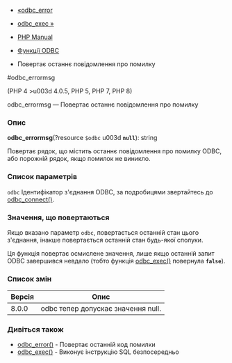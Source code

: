 - [«odbc_error](function.odbc-error.md)
- [odbc_exec »](function.odbc-exec.md)

- [PHP Manual](index.md)
- [Функції ODBC](ref.uodbc.md)
- Повертає останнє повідомлення про помилку

#odbc_errormsg

(PHP 4 \>u003d 4.0.5, PHP 5, PHP 7, PHP 8)

odbc_errormsg — Повертає останнє повідомлення про помилку

### Опис

**odbc_errormsg**(?resource `$odbc` u003d **`null`**): string

Повертає рядок, що містить останнє повідомлення про помилку ODBC, або
порожній рядок, якщо помилок не виникло.

### Список параметрів

`odbc`
Ідентифікатор з'єднання ODBC, за подробицями звертайтесь до
[odbc_connect()](function.odbc-connect.md).

### Значення, що повертаються

Якщо вказано параметр `odbc`, повертається останній стан цього
з'єднання, інакше повертається останній стан будь-якої сполуки.

Ця функція повертає осмислене значення, лише якщо останній
запит ODBC завершився невдало (тобто функція
[odbc_exec()](function.odbc-exec.md) повернула **`false`**).

### Список змін

| Версія | Опис                               |
| ------ | ---------------------------------- |
| 8.0.0  | odbc тепер допускає значення null. |

### Дивіться також

- [odbc_error()](function.odbc-error.md) - Повертає останній код
помилки
- [odbc_exec()](function.odbc-exec.md) - Виконує інструкцію SQL
безпосередньо
